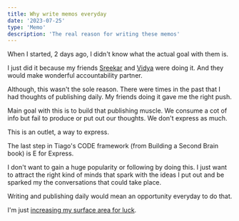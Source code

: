 ```yaml
---
title: Why write memos everyday
date: '2023-07-25'
type: 'Memo'
description: 'The real reason for writing these memos'
---
```


When I started, 2 days ago, I didn't know what the actual goal with them is.

I just did it because my friends [Sreekar](https://sreekarscribbles.com) and [Vidya](https://personal.vidya.so) were doing it. And they would make wonderful accountability partner.

Although, this wasn't the sole reason. There were times in the past that I had thoughts of publishing daily. My friends doing it gave me the right push.

Main goal with this is to build that publishing muscle. We consume a cot of info but fail to produce or put out our thoughts. We don't express as much.

This is an outlet, a way to express.

The last step in Tiago's CODE framework (from Building a Second Brain book) is E for Express.

I don't want to gain a huge popularity or following by doing this. I just want to attract the right kind of minds that spark with the ideas I put out and be sparked my the conversations that could take place.

Writing and publishing daily would mean an opportunity everyday to do that.

I'm just [increasing my surface area for luck](https://buttondown.email/aravindballa/archive/increasing-your-luck/).